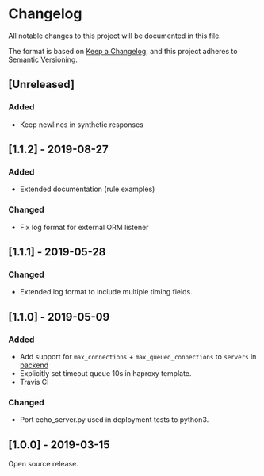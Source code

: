 # Changelog
All notable changes to this project will be documented in this file.

The format is based on [Keep a Changelog](https://keepachangelog.com/en/1.0.0/),
and this project adheres to [Semantic Versioning](https://semver.org/spec/v2.0.0.html).

## [Unreleased]
### Added
- Keep newlines in synthetic responses

## [1.1.2] - 2019-08-27

### Added
- Extended documentation (rule examples)

### Changed
- Fix log format for external ORM listener

## [1.1.1] - 2019-05-28

### Changed
- Extended log format to include multiple timing fields.

## [1.1.0] - 2019-05-09

### Added
- Add support for `max_connections` + `max_queued_connections` to `servers` in [backend](https://github.com/SVT/orm/blob/1.1.0/docs/syntax_reference.md#backend)
- Explicitly set timeout queue 10s in haproxy template.
- Travis CI

### Changed
- Port echo_server.py used in deployment tests to python3.

## [1.0.0] - 2019-03-15

Open source release.
